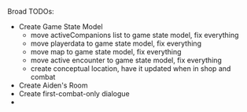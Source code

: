Broad TODOs:
- Create Game State Model
    - move activeCompanions list to game state model, fix everything
    - move playerdata to game state model, fix everything
    - move map to game state model, fix everything
    - move active encounter to game state model, fix everything
    - create conceptual location, have it updated when in shop and combat
- Create Aiden's Room
- Create first-combat-only dialogue
- 